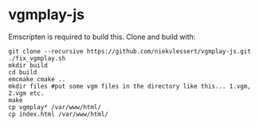 # vgmplay-js

Emscripten is required to build this. Clone and build with:

```
git clone --recursive https://github.com/niekvlessert/vgmplay-js.git
./fix_vgmplay.sh
mkdir build
cd build
emcmake cmake ..
mkdir files #put some vgm files in the directory like this... 1.vgm, 2.vgm etc.
make
cp vgmplay* /var/www/html/
cp index.html /var/www/html/
```
